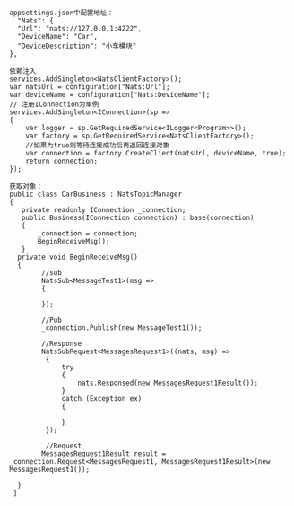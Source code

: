     appsettings.json中配置地址：
      "Nats": {
      "Url": "nats://127.0.0.1:4222",
      "DeviceName": "Car",
      "DeviceDescription": "小车模块"
    },
    
    依赖注入
    services.AddSingleton<NatsClientFactory>();
    var natsUrl = configuration["Nats:Url"];
    var deviceName = configuration["Nats:DeviceName"];
    // 注册IConnection为单例
    services.AddSingleton<IConnection>(sp =>
    {
        var logger = sp.GetRequiredService<ILogger<Program>>();
        var factory = sp.GetRequiredService<NatsClientFactory>();
        //如果为true则等待连接成功后再返回连接对象
        var connection = factory.CreateClient(natsUrl, deviceName, true); 
        return connection;
    });

    获取对象：
    public class CarBusiness : NatsTopicManager
    {
       private readonly IConnection _connection; 
       public Business(IConnection connection) : base(connection)
       {
           _connection = connection; 
           BeginReceiveMsg();
       }
      private void BeginReceiveMsg()
      { 
            //sub
            NatsSub<MessageTest1>(msg =>
            {
                 
            });

            //Pub
            _connection.Publish(new MessageTest1());

            //Response
            NatsSubRequest<MessagesRequest1>((nats, msg) =>
             {
                 try
                 {
                     nats.Responsed(new MessagesRequest1Result());
                 }
                 catch (Exception ex)
                 {
                      
                 }
             });

             //Request
            MessagesRequest1Result result = _connection.Request<MessagesRequest1, MessagesRequest1Result>(new MessagesRequest1());
            
      }
     }
 
     
